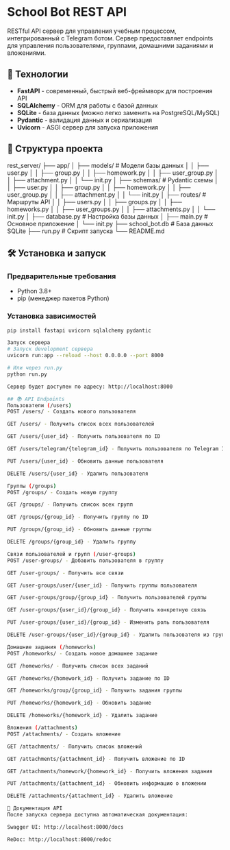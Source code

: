 # School Bot REST API

RESTful API сервер для управления учебным процессом, интегрированный с Telegram ботом. Сервер предоставляет endpoints для управления пользователями, группами, домашними заданиями и вложениями.

## 🚀 Технологии

- **FastAPI** - современный, быстрый веб-фреймворк для построения API
- **SQLAlchemy** - ORM для работы с базой данных
- **SQLite** - база данных (можно легко заменить на PostgreSQL/MySQL)
- **Pydantic** - валидация данных и сериализация
- **Uvicorn** - ASGI сервер для запуска приложения

## 📁 Структура проекта
rest_server/
├── app/
│ ├── models/ # Модели базы данных
│ │ ├── user.py
│ │ ├── group.py
│ │ ├── homework.py
│ │ ├── user_group.py
│ │ ├── attachment.py
│ │ └── init.py
│ ├── schemas/ # Pydantic схемы
│ │ ├── user.py
│ │ ├── group.py
│ │ ├── homework.py
│ │ ├── user_group.py
│ │ ├── attachment.py
│ │ └── init.py
│ ├── routes/ # Маршруты API
│ │ ├── users.py
│ │ ├── groups.py
│ │ ├── homeworks.py
│ │ ├── user_groups.py
│ │ ├── attachments.py
│ │ └── init.py
│ ├── database.py # Настройка базы данных
│ ├── main.py # Основное приложение
│ └── init.py
├── school_bot.db # База данных SQLite
├── run.py # Скрипт запуска
└── README.md


## 🛠️ Установка и запуск

### Предварительные требования

- Python 3.8+
- pip (менеджер пакетов Python)

### Установка зависимостей

```bash
pip install fastapi uvicorn sqlalchemy pydantic

Запуск сервера
# Запуск development сервера
uvicorn run:app --reload --host 0.0.0.0 --port 8000

# Или через run.py
python run.py

Сервер будет доступен по адресу: http://localhost:8000

## 📚 API Endpoints
Пользователи (/users)
POST /users/ - Создать нового пользователя

GET /users/ - Получить список всех пользователей

GET /users/{user_id} - Получить пользователя по ID

GET /users/telegram/{telegram_id} - Получить пользователя по Telegram ID

PUT /users/{user_id} - Обновить данные пользователя

DELETE /users/{user_id} - Удалить пользователя

Группы (/groups)
POST /groups/ - Создать новую группу

GET /groups/ - Получить список всех групп

GET /groups/{group_id} - Получить группу по ID

PUT /groups/{group_id} - Обновить данные группы

DELETE /groups/{group_id} - Удалить группу

Связи пользователей и групп (/user-groups)
POST /user-groups/ - Добавить пользователя в группу

GET /user-groups/ - Получить все связи

GET /user-groups/user/{user_id} - Получить группы пользователя

GET /user-groups/group/{group_id} - Получить пользователей группы

GET /user-groups/{user_id}/{group_id} - Получить конкретную связь

PUT /user-groups/{user_id}/{group_id} - Изменить роль пользователя

DELETE /user-groups/{user_id}/{group_id} - Удалить пользователя из группы

Домашние задания (/homeworks)
POST /homeworks/ - Создать новое домашнее задание

GET /homeworks/ - Получить список всех заданий

GET /homeworks/{homework_id} - Получить задание по ID

GET /homeworks/group/{group_id} - Получить задания группы

PUT /homeworks/{homework_id} - Обновить задание

DELETE /homeworks/{homework_id} - Удалить задание

Вложения (/attachments)
POST /attachments/ - Создать вложение

GET /attachments/ - Получить список вложений

GET /attachments/{attachment_id} - Получить вложение по ID

GET /attachments/homework/{homework_id} - Получить вложения задания

PUT /attachments/{attachment_id} - Обновить информацию о вложении

DELETE /attachments/{attachment_id} - Удалить вложение

📖 Документация API
После запуска сервера доступна автоматическая документация:

Swagger UI: http://localhost:8000/docs

ReDoc: http://localhost:8000/redoc